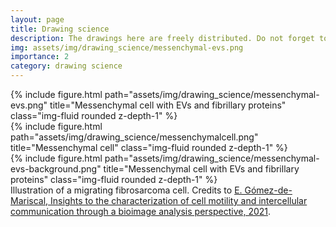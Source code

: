 ```yaml
---
layout: page
title: Drawing science
description: The drawings here are freely distributed. Do not forget to include the corresponding citation or credit when specified. 
img: assets/img/drawing_science/messenchymal-evs.png
importance: 2
category: drawing science
---
```




<div class="row">
    <div class="col-sm mt-3 mt-md-0">
        {% include figure.html path="assets/img/drawing_science/messenchymal-evs.png" title="Messenchymal cell with EVs and fibrillary proteins" class="img-fluid rounded z-depth-1" %}
    </div>
    <div class="col-sm mt-3 mt-md-0">
        {% include figure.html path="assets/img/drawing_science/messenchymalcell.png" title="Messenchymal cell" class="img-fluid rounded z-depth-1" %}
    </div>
    <div class="col-sm mt-3 mt-md-0">
        {% include figure.html path="assets/img/drawing_science/messenchymal-evs-background.png" title="Messenchymal cell with EVs and fibrillary proteins" class="img-fluid rounded z-depth-1" %}
    </div>
</div>
<div class="caption">
    Illustration of a migrating fibrosarcoma cell. Credits to <a href="http://hdl.handle.net/10016/33566" target="_blank">E. Gómez-de-Mariscal, Insights to the characterization of cell motility and intercellular communication through a bioimage analysis perspective, 2021</a>.
</div>


